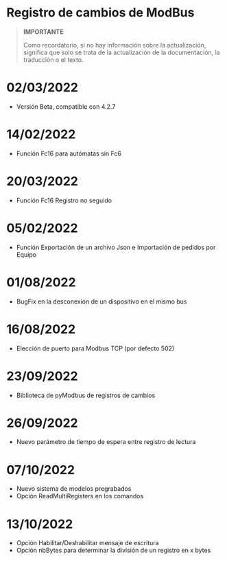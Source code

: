 # Registro de cambios de ModBus

>**IMPORTANTE**
>
>Como recordatorio, si no hay información sobre la actualización, significa que solo se trata de la actualización de la documentación, la traducción o el texto.

# 02/03/2022

- Versión Beta, compatible con 4.2.7

# 14/02/2022

- Función Fc16 para autómatas sin Fc6

# 20/03/2022

- Función Fc16 Registro no seguido

# 05/02/2022

- Función Exportación de un archivo Json e Importación de pedidos por Equipo 

# 01/08/2022

- BugFix en la desconexión de un dispositivo en el mismo bus

# 16/08/2022

- Elección de puerto para Modbus TCP (por defecto 502)

# 23/09/2022

- Biblioteca de pyModbus de registros de cambios

# 26/09/2022

- Nuevo parámetro de tiempo de espera entre registro de lectura

# 07/10/2022

- Nuevo sistema de modelos pregrabados
- Opción ReadMultiRegisters en los comandos

# 13/10/2022

- Opción Habilitar/Deshabilitar mensaje de escritura
- Opción nbBytes para determinar la división de un registro en x bytes